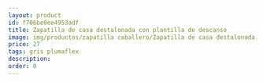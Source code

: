 ```yaml
---
layout: product
id: f706be0ee4953adf
title: Zapatilla de casa destalonada con plantilla de descanso
image: img/productos/zapatilla caballero/Zapatilla de casa destalonada con plantilla de descanso=27=gris plumaflex.webp
price: 27
tags: gris plumaflex
description: 
order: 0
---
```

